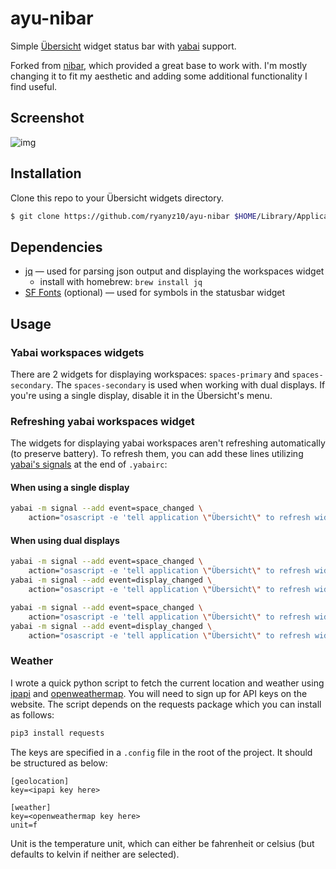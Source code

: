 # ayu-nibar

Simple [Übersicht](https://github.com/felixhageloh/uebersicht) widget status bar with [yabai](https://github.com/koekeishiya/yabai) support.

Forked from [nibar](https://github.com/kkga/nibar), which provided a great base to work with. I'm mostly changing it to fit my aesthetic and adding some additional functionality I find useful.

## Screenshot

![img](./ss.png)

## Installation

Clone this repo to your Übersicht widgets directory.

```bash
$ git clone https://github.com/ryanyz10/ayu-nibar $HOME/Library/Application\ Support/Übersicht/widgets/ayu-nibar
```

## Dependencies

- [jq](https://github.com/stedolan/jq) — used for parsing json output and displaying the workspaces widget
    - install with homebrew: `brew install jq`
- [SF Fonts](https://developer.apple.com/fonts/) (optional) — used for symbols in the statusbar widget

## Usage

### Yabai workspaces widgets

There are 2 widgets for displaying workspaces: `spaces-primary` and `spaces-secondary`. The `spaces-secondary` is used when working with dual displays.
If you're using a single display, disable it in the Übersicht's menu.

### Refreshing yabai workspaces widget

The widgets for displaying yabai workspaces aren't refreshing automatically (to preserve battery). To refresh them, you can add these lines utilizing [yabai's signals](https://github.com/koekeishiya/yabai/wiki/Commands#automation-with-rules-and-signals) at the end of `.yabairc`:

#### When using a single display

```sh
yabai -m signal --add event=space_changed \
    action="osascript -e 'tell application \"Übersicht\" to refresh widget id \"nibar-spaces-primary-jsx\"'"
```

#### When using dual displays

```sh
yabai -m signal --add event=space_changed \
    action="osascript -e 'tell application \"Übersicht\" to refresh widget id \"nibar-spaces-primary-jsx\"'"
yabai -m signal --add event=display_changed \
    action="osascript -e 'tell application \"Übersicht\" to refresh widget id \"nibar-spaces-primary-jsx\"'"

yabai -m signal --add event=space_changed \
    action="osascript -e 'tell application \"Übersicht\" to refresh widget id \"nibar-spaces-secondary-jsx\"'"
yabai -m signal --add event=display_changed \
    action="osascript -e 'tell application \"Übersicht\" to refresh widget id \"nibar-spaces-secondary-jsx\"'"
```

### Weather

I wrote a quick python script to fetch the current location and weather using [ipapi](https://ipapi.com/) and [openweathermap](https://openweathermap.org/api). You will need to sign up for API keys on the website. The script depends on the requests package which you can install as follows:

```bash
pip3 install requests 
```

The keys are specified in a `.config` file in the root of the project. It should be structured as below:

```
[geolocation]
key=<ipapi key here>

[weather]
key=<openweathermap key here>
unit=f
```

Unit is the temperature unit, which can either be fahrenheit or celsius (but defaults to kelvin if neither are selected).


